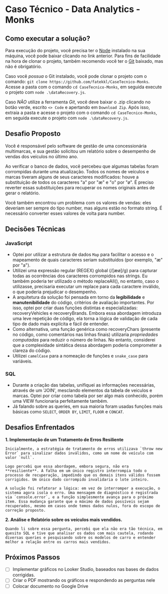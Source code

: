 # Caso Técnico - Data Analytics - Monks

## Como executar a solução?

Para execução do projeto, você precisa ter o [Node](https://nodejs.org/pt/download) instalado na sua máquina, você pode baixar clicando no link anterior.
Para fins de facilidade na hora de clonar o projeto, também recomendo você ter o [Git](https://git-scm.com/downloads) baixado, mas não é obrigatório.

Caso você *possua* o Git instalado, você pode clonar o projeto com o comando: `git clone https://github.com/fatekkl/CaseTecnico-Monks`. Acesse a pasta com o comando `cd CaseTecnico-Monks`, em seguida execute o projeto com `node .\dataRecovery.js`.


Caso *NÃO* utilize a ferramenta *Git*, você deve baixar o .zip clicando no botão verde, escrito `<> Code` e apertando em `Download Zip`. Após isso, extraia a pasta e acesse o projeto com o comando `cd CaseTecnico-Monks`, em seguida execute o projeto com `node .\dataRecovery.js`.


## Desafio Proposto

Você é responsável pelo software de gestão de uma concessionária multimarcas, e sua gestão solicitou um relatório sobre o desempenho de vendas dos veículos no último ano.

Ao verificar o banco de dados, você percebeu que algumas tabelas foram corrompidas durante uma atualização. Todos os nomes de veículos e marcas tiveram alguns de seus caracteres modificados: houve a substituição de todos os caracteres "a" por "æ" e "o" por "ø".
É preciso reverter essas substituições para recuperar os nomes originais antes de gerar o relatório.

Você também encontrou um problema com os valores de vendas: eles deveriam ser sempre do tipo number, mas alguns estão no formato string. É necessário converter esses valores de volta para number.

## Decisões Técnicas

### JavaScript
- Optei por utilizar a estrutura de dados `Map` para facilitar o acesso e o mapeamento de quais caracteres seriam substituídos (por exemplo, "æ" por "a").
- Utilizei uma expressão regular (REGEX) global (/[æø]/g) para capturar todas as ocorrências dos caracteres corrompidos nas strings. Eu também poderia ter utilizado o método replaceAll(), no entanto, caso o utilizasse, precisaria executar um replace para cada caractere inválido, o que poderia prejudicar o desempenho.
- A arquitetura da solução foi pensada em torno da **legibilidade** e **manutenibilidade** do código, critérios de avaliação importantes. Por isso, optei por criar duas funções distintas e especializadas: recoveryVehicles e recoveryBrands. Embora essa abordagem introduza uma leve repetição de código, ela torna a lógica de validação de cada tipo de dado mais explícita e fácil de entender.
- Como alternativa, uma função genérica como recoveryChars (presente no código, como comentários nas linhas finais) utilizaria *propriedades computadas* para reduzir o número de linhas. No entanto, considerei que a complexidade sintática dessa abordagem poderia comprometer a clareza do código.
- Utilizei `camelCase` para a nomeação de funções e `snake_case` para variáveis.

### SQL
- Durante a criação das tabelas, unifiquei as informações necessárias, através de um 'JOIN', mesclando elementos da tabela de veiculos e marcas. Optei por criar como tabela por ser algo mais conhecido, porém uma VIEW funcionaria perfeitamente também.
- Já falando sobre as queries, em sua maioria foram usadas funções mais básicas como `SELECT`, `ORDER BY`, `LIMIT`, `FLOOR` e `CONCAT`.


## Desafios Enfrentados

**1. Implementação de um Tratamento de Erros Resiliente**

    Inicialmente, a estratégia de tratamento de erros utilizava `throw new Error` para sinalizar dados inválidos, como um nome de veículo com valor `null`.

    Logo percebi que essa abordagem, embora segura, não era **resiliente**. A falha em um único registro interrompia todo o processo de recuperação, impedindo que os demais itens válidos fossem corrigidos. Um único dado corrompido invalidaria o lote inteiro.

    A solução foi refatorar a lógica: em vez de interromper a execução, o sistema agora isola o erro. Uma mensagem de diagnóstico é registrada via `console.error`, e a função simplesmente avança para o próximo item. Essa mudança garante que o máximo de dados possíveis sejam recuperados, mesmo em casos onde temos dados nulos, fora do escopo de correção proposto.

**2. Análise e Relatório sobre os veículos mais vendidos.**

    Quando li sobre essa pergunta, percebi que ela não era tão técnica, em quesito SQL e tive que analisar os dados com mais cautela, rodando diversas queries e pesquisando sobre os modelos de carro e entender melhor a relação entre os carros mais vendidos.




## Próximos Passos

  - [ ] Implementar gráficos no Looker Studio, baseados nas bases de dados corrigidas.
  - [ ] Criar o PDF mostrando os gráficos e respondendo as perguntas nele
  - [ ] Colocar documento no Google Drive
